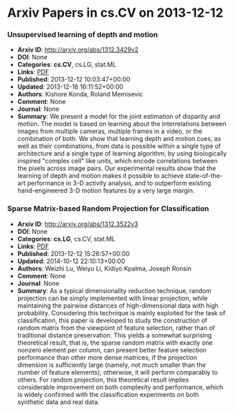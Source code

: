 # Arxiv Papers in cs.CV on 2013-12-12
### Unsupervised learning of depth and motion
- **Arxiv ID**: http://arxiv.org/abs/1312.3429v2
- **DOI**: None
- **Categories**: **cs.CV**, cs.LG, stat.ML
- **Links**: [PDF](http://arxiv.org/pdf/1312.3429v2)
- **Published**: 2013-12-12 10:03:47+00:00
- **Updated**: 2013-12-16 16:11:52+00:00
- **Authors**: Kishore Konda, Roland Memisevic
- **Comment**: None
- **Journal**: None
- **Summary**: We present a model for the joint estimation of disparity and motion. The model is based on learning about the interrelations between images from multiple cameras, multiple frames in a video, or the combination of both. We show that learning depth and motion cues, as well as their combinations, from data is possible within a single type of architecture and a single type of learning algorithm, by using biologically inspired "complex cell" like units, which encode correlations between the pixels across image pairs. Our experimental results show that the learning of depth and motion makes it possible to achieve state-of-the-art performance in 3-D activity analysis, and to outperform existing hand-engineered 3-D motion features by a very large margin.



### Sparse Matrix-based Random Projection for Classification
- **Arxiv ID**: http://arxiv.org/abs/1312.3522v3
- **DOI**: None
- **Categories**: **cs.LG**, cs.CV, stat.ML
- **Links**: [PDF](http://arxiv.org/pdf/1312.3522v3)
- **Published**: 2013-12-12 15:26:57+00:00
- **Updated**: 2014-10-12 22:10:13+00:00
- **Authors**: Weizhi Lu, Weiyu Li, Kidiyo Kpalma, Joseph Ronsin
- **Comment**: None
- **Journal**: None
- **Summary**: As a typical dimensionality reduction technique, random projection can be simply implemented with linear projection, while maintaining the pairwise distances of high-dimensional data with high probability. Considering this technique is mainly exploited for the task of classification, this paper is developed to study the construction of random matrix from the viewpoint of feature selection, rather than of traditional distance preservation. This yields a somewhat surprising theoretical result, that is, the sparse random matrix with exactly one nonzero element per column, can present better feature selection performance than other more dense matrices, if the projection dimension is sufficiently large (namely, not much smaller than the number of feature elements); otherwise, it will perform comparably to others. For random projection, this theoretical result implies considerable improvement on both complexity and performance, which is widely confirmed with the classification experiments on both synthetic data and real data.



